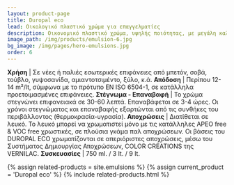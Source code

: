 ```yaml
---
layout: product-page
title: Duropal eco
lead: Οικολογικό πλαστικό χρώμα για επαγγελματίες
description: Οικονομικό πλαστικό χρώμα, υψηλής ποιότητας, με μεγάλη καλυπτική ικανότητα, κατάλληλο για την προστασία και διακόσμηση εσωτερικών χώρων. Είναι πιστοποιημένο από το Ανώτατο Συμβούλιο Απονομής Οικολογικού Σήματος (ΑΣΑΟΣ) της Ελλάδας, σύμφωνα με τα κριτήρια του Συμβουλίου Απονομής Οικολογικού Σήματος της Ευρωπαϊκής Ένωσης. Η ειδική σύνθεση του DUROPAL ECO, καθιστά το προϊόν φιλικό στο χρήστη και το περιβάλλον γιατί είναι άοσμο και δεν περιέχει επικίνδυνες ουσίες όπως αμμωνία, βαρέα μέταλλα, αρωματικούς υδρογονάνθρακες, ελεύθερη φορμαλδεΰδη ή αλκυλοφαινολαιθοξυλικές ενώσεις. Εφαρμόζεται εύκολα, απλώνει θαυμάσια, στεγνώνει γρήγορα και προσφέρει μία λεία και ομοιόμορφη ματ επιφάνεια. Το DUROPAL ECO συνδυάζει υψηλή απόδοση, μεγάλη καλυπτικότητα και αντοχή στις περιβαλλοντικές συνθήκες, ενώ ταυτόχρονα εμποδίζει την ανάπτυξη της φωτιάς και την εξάπλωση της φλόγας.
image_path: /img/products/emulsion-6.jpg
bg_image: /img/pages/hero-emulsions.jpg
order: 6
---
```


**Χρήση** | Σε νέες ή παλιές εσωτερικές επιφάνειες από μπετόν, σοβά, τούβλο, γυψοσανίδα, αμιαντοτσιμέντο, ξύλο, κ.ά.
**Απόδοση** | Περίπου 12-14 m²/lt, σύμφωνα με το πρότυπο EN ISO 6504-1, σε κατάλληλα  προετοιμασμένες επιφάνειες.
**Στέγνωμα - Επαναβαφή** | Το χρώμα στεγνώνει επιφανειακά σε 30-60 λεπτά. Επαναβάφεται σε 3-4 ώρες. Οι χρόνοι στεγνώματος και επαναβαφής εξαρτώνται από τις συνθήκες του περιβάλλοντος (θερμοκρασία-υγρασία).
**Αποχρώσεις** | Διατίθεται σε λευκό. Το λευκό μπορεί να χρωματιστεί μόνο με τις κατάλληλες APEO free & VOC free  χρωστικές, σε πλούσια γκάμα παλ αποχρώσεων. Οι βάσεις του DUROPAL ECO χρωματίζονται σε απεριόριστες αποχρώσεις, μέσω του Συστήματος Δημιουργίας Αποχρώσεων, COLOR CREATIONS της VERNILAC.
**Συσκευασίες** | 750 ml. / 3 lt. / 9 lt.

{% assign related-products = site.emulsions %}
{% assign current_product = 'Duropal eco' %}
{% include related-products.html %}